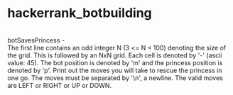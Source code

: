 # hackerrank_botbuilding
<p1> 
<br>  botSavesPrincess -  <br> 
  The first line contains an odd integer N (3 <= N < 100) denoting the size of the grid. 
	This is followed by an NxN grid. Each cell is denoted by '-' (ascii value: 45). 
	The bot position is denoted by 'm' and the princess position is denoted by 'p'.
	Print out the moves you will take to rescue the princess in one go. 
	The moves must be separated by '\n', a newline. 
	The valid moves are LEFT or RIGHT or UP or DOWN. </p1>
